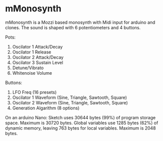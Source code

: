 # mMonosynth
mMonosynth is a Mozzi based monosynth with Midi input for arduino and clones. The sound is shaped with 6 potentiometers and 4 buttons.

Pots:
1. Oscilator 1 Attack/Decay
2. Oscilator 1 Release
3. Oscilator 2 Attack/Decay
4. Oscilator 3 Sustain Level
5. Detune/Vibrato
6. Whitenoise Volume

Buttons:
1. LFO Freq (16 presets)
2. Oscilator 1 Waveform (Sine, Triangle, Sawtooth, Square)
3. Oscilator 2 Waveform (Sine, Triangle, Sawtooth, Square)
4. Generation Algarithm (8 options)


On an arduino Nano:
Sketch uses 30644 bytes (99%) of program storage space. Maximum is 30720 bytes.
Global variables use 1285 bytes (62%) of dynamic memory, leaving 763 bytes for local variables. Maximum is 2048 bytes.
